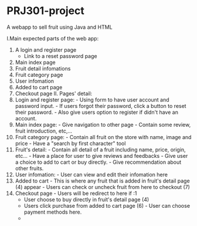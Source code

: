 # PRJ301-project
A webapp to sell fruit using Java and HTML


I.Main expected parts of the web app:
  1. A login and register page
      - Link to a reset password page
  2. Main index page
  3. Fruit detail infomations
  4. Fruit category page
  5. User infomation
  6. Added to cart page
  7. Checkout page
II. Pages' detail:
  1. Login and register page:
    - Using form to have user account and password input.
    - If users forgot their password, click a button to reset their password.
    - Also give users option to register if didn't have an account.
  2. Main index page:
    - Give navigation to other page
    - Contain some review, fruit introduction, etc,...
  3. Fruit category page:
    - Contain all fruit on the store with name, image and price
    - Have a "search by first character" tool
  4. Fruit's detail:
    - Contain all detail of a fruit including name, price, origin, etc...
    - Have a place for user to give reviews and feedbacks
    - Give user a choice to add to cart or buy directly.
    - Give recommendation about other fruits.
  5. User infomation:
    - User can view and edit their infomation here
  6. Added to cart
    - This is where any fruit that is added in fruit's detail page (4) appear
    - Users can check or uncheck fruit from here to checkout (7)
  7. Checkout page
    - Users will be redirect to here if :1
        + User choose to buy directly in fruit's detail page (4)
        + Users click purchase from added to cart page (6)
    - User can choose payment methods here.
        +

